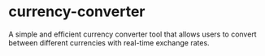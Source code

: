 # currency-converter
A simple and efficient currency converter tool that allows users to convert between different currencies with real-time exchange rates.
